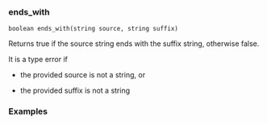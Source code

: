 ### ends_with

```
boolean ends_with(string source, string suffix)
```

Returns true if the source string ends with the suffix string, otherwise false.

It is a type error if 

- the provided source is not a string, or

- the provided suffix is not a string

### Examples


